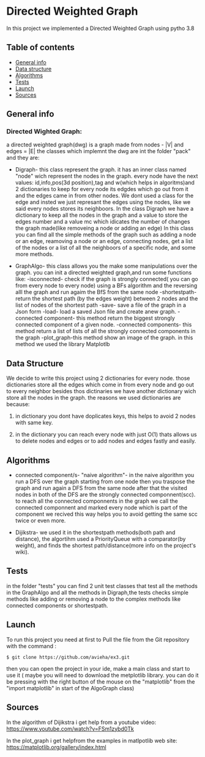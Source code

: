 #                                                                    Directed Weighted Graph

 In this project we implemented a Directed Weighted Graph using pytho 3.8

## Table of contents
* [General info](#general-info)
* [Data structure](#data-structure)
* [Algorithms](#algorithms)
* [Tests](#tests)
* [Launch](#launch)
* [Sources](#sources)

## General info

### Directed Wighted Graph:
a directed weighted graph(dwg) is a graph made from nodes - |V| and edges = |E| 
the classes which implemnt the dwg are int the folder "pack" and they are:
* Digraph- this class represent the graph. it has an inner class named "node" wich represent the nodes in the graph.
every node have the next values: id,info,pos(3d position),tag and w(which helps in algoritms)and 2 dictionaries to keep for every node 
  its edgdes which go out from it and the edges came in from other nodes. We dont used a class for the edge and insted we just represant the edges using the nodes, like we said every nodes stores its neighboors.
  In the class Digraph we have a dictionary to keep all the nodes in the graph and a value to store the edges number and a value mc which idicates the number of changes the graph made(like removeing a node or adding an edge)
  In this class you can find all the simple methods of the graph such as adding a node or an edge, reamoving a node or an edge, connecting nodes, get a list of the nodes 
or a list of all the neighboors of a specific node, and some more methods.

* GraphAlgo- this class allows you the make some manipulations over the graph. you can init a directed weighted graph,and run some functions like:
-isconnected- check if the graph is strongly connected( you can go from every node to every node) using a BFs algorithm and the reversing alll the graph and run agaim the BfS from the same node
-shortestpath- return the shortest path (by the edges weight) between 2 nodes and the list of nodes of the shortest path 
-save- save a file of the graph in a Json form
-load- load a saved Json file and create anew graph.
-connected component- this method return the biggest strongly connected component of a given node.
-connected components- this method return a list of lists of all the strongly connected components in the graph
-plot_graph-this method show an image of the graph. in this method we used the library Matplotlb
  
## Data Structure
We decide to write this project using 2 dictionaries for every node. those dictionaries store all the edges which come in from every node and go out to every neighbor
besides thos dictinaries we have another dictionary wich store all the nodes in the graph.
the reasons we used dictionaries are because:
1) in dictionary you dont have doplicates keys, this helps to avoid 2 nodes with same key.

2)  in the dictionary you can reach every node with just O(1) thats allows us to delete nodes and edges or to add nodes and edges fastly and easily. 

## Algorithms
* connected component/s- "naive algorithm"- in the naive algorithm you run a DFS over the graph starting from one node then you traspose
the graph and run again a DFS from the same node after that the visited nodes in both of the DFS are the strongly connected componnent(scc).
  to reach all the connected componnents in the graph we call the connected componnent and marked every node which is part of the 
  component we recived this way helps you to avoid getting the same scc twice or even more.

* Dijikstra- we used it in the shortestpath methods(both path and distance), the algortihm used a PriorityQueue with a comparator(by weight), and finds the shortest path/distance(more info on the project's wiki).
  
## Tests
in the folder "tests" you can find 2 unit test classes that test all the methods in the GraphAlgo and all the methods in Digraph,the tests checks simple methods like adding or removing a node to the complex methods like connected components or shortestpath.


## Launch
To run this project you need at first to Pull the file from the Git repository with the command :
```
$ git clone https://github.com/avieha/ex3.git 
```
then you can open the project in your ide, make a main class and start to use it ( maybe you will need to download the metplotlib
library. you can do it be pressing with the right button of the mouse on the "matplotlib" from the "import matplotlib" in  start of the AlgoGraph class)

## Sources
In the algorithm of Dijikstra i get help from a youtube video: https://www.youtube.com/watch?v=FSm1zybd0Tk 

In the plot_graph i get helpfrom  the examples in matlpotlib web site: https://matplotlib.org/gallery/index.html 



```